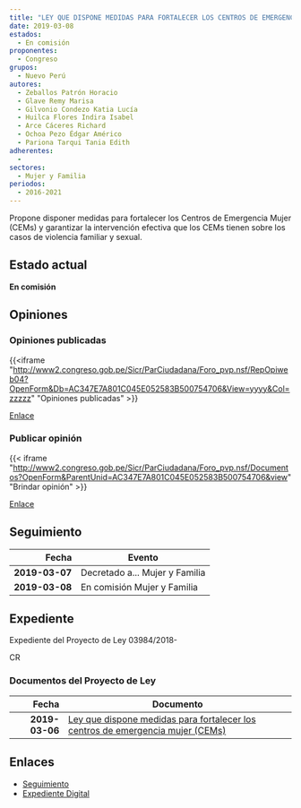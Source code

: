 ```yaml
---
title: "LEY QUE DISPONE MEDIDAS PARA FORTALECER LOS CENTROS DE EMERGENCIA MUJER (CEMs)"
date: 2019-03-08
estados: 
  - En comisión
proponentes: 
  - Congreso
grupos: 
  - Nuevo Perú
autores: 
  - Zeballos Patrón Horacio
  - Glave Remy Marisa
  - Gilvonio Condezo Katia Lucía
  - Huilca Flores Indira Isabel
  - Arce Cáceres Richard
  - Ochoa Pezo Édgar Américo
  - Pariona Tarqui Tania Edith
adherentes: 
  - 
sectores: 
  - Mujer y Familia
periodos: 
  - 2016-2021
---
```


Propone disponer medidas para fortalecer los Centros de Emergencia Mujer (CEMs) y garantizar la intervención efectiva que los CEMs tienen sobre los casos de violencia familiar y sexual.


## Estado actual

**En comisión**

## Opiniones

### Opiniones publicadas

{{<iframe "http://www2.congreso.gob.pe/Sicr/ParCiudadana/Foro_pvp.nsf/RepOpiweb04?OpenForm&Db=AC347E7A801C045E052583B500754706&View=yyyy&Col=zzzzz" "Opiniones publicadas" >}}

[Enlace](http://www2.congreso.gob.pe/Sicr/ParCiudadana/Foro_pvp.nsf/RepOpiweb04?OpenForm&Db=AC347E7A801C045E052583B500754706&View=yyyy&Col=zzzzz)
### Publicar opinión

{{< iframe "http://www2.congreso.gob.pe/Sicr/ParCiudadana/Foro_pvp.nsf/Documentos?OpenForm&ParentUnid=AC347E7A801C045E052583B500754706&view" "Brindar opinión" >}}

[Enlace](http://www2.congreso.gob.pe/Sicr/ParCiudadana/Foro_pvp.nsf/Documentos?OpenForm&ParentUnid=AC347E7A801C045E052583B500754706&view)

## Seguimiento

| Fecha | Evento |
|------:|--------|
| **2019-03-07** | Decretado a... Mujer y Familia|
| **2019-03-08** | En comisión Mujer y Familia|


## Expediente

Expediente del Proyecto de Ley 03984/2018-

CR


### Documentos del Proyecto de Ley

| Fecha | Documento |
|------:|--------|
| **2019-03-06** | [Ley que dispone medidas para fortalecer los centros de emergencia mujer (CEMs)](http://www.leyes.congreso.gob.pe/Documentos/2016_2021/Proyectos_de_Ley_y_de_Resoluciones_Legislativas/PL0398420190306.pdf) |

## Enlaces 

- [Seguimiento](http://www2.congreso.gob.pe/Sicr/TraDocEstProc/CLProLey2016.nsf/f7fff46988ca05b1052578e100829cc7/0801b39a131e8bcf052583b500628bdb?OpenDocument)
- [Expediente Digital](http://www2.congreso.gob.pe/Sicr/TraDocEstProc/CLProLey2016.nsf/f7fff46988ca05b1052578e100829cc7/0801b39a131e8bcf052583b500628bdb?OpenDocument&Click=05257FB7005EB655.eb71d0cf91d8294e05256cdf006b5706/$Body/0.1C6C)
